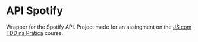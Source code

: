 # API Spotify

Wrapper for the Spotify API.
Project made for an assingment on the [JS com TDD na Prática](https://www.udemy.com/js-com-tdd-na-pratica/learn/v4/overview) course.